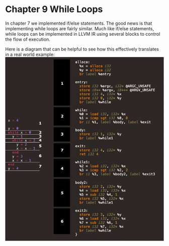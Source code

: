 # Chapter 9 While Loops

In chapter 7 we implemented if/else statements. The good news is that implementing while loops are fairly similar. Much like if/else statements, while loops can be implemented in LLVM IR using several blocks to control the flow of execution.

Here is a diagram that can be helpful to see how this effectively translates in a real world example:
![While to IR](https://raw.githubusercontent.com/Virtual-Machine/llvm-tutorial-book/master/diagrams/img/while_to_ir.png)